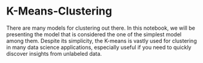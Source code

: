 # K-Means-Clustering

There are many models for clustering out there. In this notebook, we will be presenting the model that is considered the one of the simplest model among them. Despite its simplicity, the K-means is vastly used for clustering in many data science applications, especially useful if you need to quickly discover insights from unlabeled data. 


